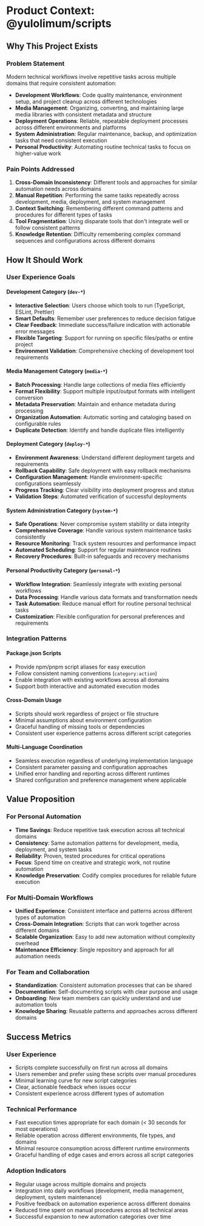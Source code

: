 # Product Context: @yulolimum/scripts

## Why This Project Exists

### Problem Statement

Modern technical workflows involve repetitive tasks across multiple domains that require consistent automation:

- **Development Workflows**: Code quality maintenance, environment setup, and project cleanup across different technologies
- **Media Management**: Organizing, converting, and maintaining large media libraries with consistent metadata and structure
- **Deployment Operations**: Reliable, repeatable deployment processes across different environments and platforms
- **System Administration**: Regular maintenance, backup, and optimization tasks that need consistent execution
- **Personal Productivity**: Automating routine technical tasks to focus on higher-value work

### Pain Points Addressed

1. **Cross-Domain Inconsistency**: Different tools and approaches for similar automation needs across domains
2. **Manual Repetition**: Performing the same tasks repeatedly across development, media, deployment, and system management
3. **Context Switching**: Remembering different command patterns and procedures for different types of tasks
4. **Tool Fragmentation**: Using disparate tools that don't integrate well or follow consistent patterns
5. **Knowledge Retention**: Difficulty remembering complex command sequences and configurations across different domains

## How It Should Work

### User Experience Goals

#### Development Category (`dev-*`)

- **Interactive Selection**: Users choose which tools to run (TypeScript, ESLint, Prettier)
- **Smart Defaults**: Remember user preferences to reduce decision fatigue
- **Clear Feedback**: Immediate success/failure indication with actionable error messages
- **Flexible Targeting**: Support for running on specific files/paths or entire project
- **Environment Validation**: Comprehensive checking of development tool requirements

#### Media Management Category (`media-*`)

- **Batch Processing**: Handle large collections of media files efficiently
- **Format Flexibility**: Support multiple input/output formats with intelligent conversion
- **Metadata Preservation**: Maintain and enhance metadata during processing
- **Organization Automation**: Automatic sorting and cataloging based on configurable rules
- **Duplicate Detection**: Identify and handle duplicate files intelligently

#### Deployment Category (`deploy-*`)

- **Environment Awareness**: Understand different deployment targets and requirements
- **Rollback Capability**: Safe deployment with easy rollback mechanisms
- **Configuration Management**: Handle environment-specific configurations seamlessly
- **Progress Tracking**: Clear visibility into deployment progress and status
- **Validation Steps**: Automated verification of successful deployments

#### System Administration Category (`system-*`)

- **Safe Operations**: Never compromise system stability or data integrity
- **Comprehensive Coverage**: Handle various system maintenance tasks consistently
- **Resource Monitoring**: Track system resources and performance impact
- **Automated Scheduling**: Support for regular maintenance routines
- **Recovery Procedures**: Built-in safeguards and recovery mechanisms

#### Personal Productivity Category (`personal-*`)

- **Workflow Integration**: Seamlessly integrate with existing personal workflows
- **Data Processing**: Handle various data formats and transformation needs
- **Task Automation**: Reduce manual effort for routine personal technical tasks
- **Customization**: Flexible configuration for personal preferences and requirements

### Integration Patterns

#### Package.json Scripts

- Provide npm/pnpm script aliases for easy execution
- Follow consistent naming conventions (`category:action`)
- Enable integration with existing workflows across all domains
- Support both interactive and automated execution modes

#### Cross-Domain Usage

- Scripts should work regardless of project or file structure
- Minimal assumptions about environment configuration
- Graceful handling of missing tools or dependencies
- Consistent user experience patterns across different script categories

#### Multi-Language Coordination

- Seamless execution regardless of underlying implementation language
- Consistent parameter passing and configuration approaches
- Unified error handling and reporting across different runtimes
- Shared configuration and preference management where applicable

## Value Proposition

### For Personal Automation

- **Time Savings**: Reduce repetitive task execution across all technical domains
- **Consistency**: Same automation patterns for development, media, deployment, and system tasks
- **Reliability**: Proven, tested procedures for critical operations
- **Focus**: Spend time on creative and strategic work, not routine automation
- **Knowledge Preservation**: Codify complex procedures for reliable future execution

### For Multi-Domain Workflows

- **Unified Experience**: Consistent interface and patterns across different types of automation
- **Cross-Domain Integration**: Scripts that can work together across different domains
- **Scalable Organization**: Easy to add new automation without complexity overhead
- **Maintenance Efficiency**: Single repository and approach for all automation needs

### For Team and Collaboration

- **Standardization**: Consistent automation processes that can be shared
- **Documentation**: Self-documenting scripts with clear purpose and usage
- **Onboarding**: New team members can quickly understand and use automation tools
- **Knowledge Sharing**: Reusable patterns and approaches across different domains

## Success Metrics

### User Experience

- Scripts complete successfully on first run across all domains
- Users remember and prefer using these scripts over manual procedures
- Minimal learning curve for new script categories
- Clear, actionable feedback when issues occur
- Consistent experience across different types of automation

### Technical Performance

- Fast execution times appropriate for each domain (< 30 seconds for most operations)
- Reliable operation across different environments, file types, and domains
- Minimal resource consumption across different runtime environments
- Graceful handling of edge cases and errors across all script categories

### Adoption Indicators

- Regular usage across multiple domains and projects
- Integration into daily workflows (development, media management, deployment, system maintenance)
- Positive feedback on automation experience across different domains
- Reduced time spent on manual procedures across all technical areas
- Successful expansion to new automation categories over time
